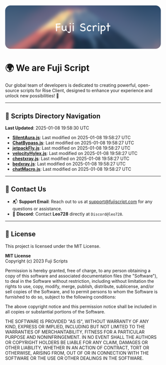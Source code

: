 ![Banner](.github/b.webp)

# 🌍 **We are Fuji Script**

Our global team of developers is dedicated to creating powerful, open-source scripts for Rise Client, designed to enhance your experience and unlock new possibilities! 🌟

---
<!-- SCRIPTS_NAVIGATION_START -->
## 📂 **Scripts Directory Navigation**

**Last Updated**: 2025-01-08 19:58:30 UTC

- **[SilentAura.js](scripts/SilentAura.js)**: Last modified on 2025-01-08 19:58:27 UTC
- **[ChatBypass.js](scripts/ChatBypass.js)**: Last modified on 2025-01-08 19:58:27 UTC
- **[jetpackFly.js](scripts/jetpackFly.js)**: Last modified on 2025-01-08 19:58:27 UTC
- **[velocityHylex.js](scripts/velocityHylex.js)**: Last modified on 2025-01-08 19:58:27 UTC
- **[chestxray.js](scripts/chestxray.js)**: Last modified on 2025-01-08 19:58:27 UTC
- **[bedxray.js](scripts/bedxray.js)**: Last modified on 2025-01-08 19:58:27 UTC
- **[chatMacro.js](scripts/chatMacro.js)**: Last modified on 2025-01-08 19:58:27 UTC

<!-- SCRIPTS_NAVIGATION_END -->

---

## 💬 **Contact Us**  
- 📬 **Support Email**: Reach out to us at [support@fujiscript.com](mailto:support@fujiscript.com) for any questions or assistance.  
- 💬 **Discord**: Contact **Leo728** directly at `Discord@leo728`.

---

## 📜 **License**

This project is licensed under the MIT License.  

**MIT License**  
Copyright (c) 2023 Fuji Scripts  

Permission is hereby granted, free of charge, to any person obtaining a copy of this software and associated documentation files (the "Software"), to deal in the Software without restriction, including without limitation the rights to use, copy, modify, merge, publish, distribute, sublicense, and/or sell copies of the Software, and to permit persons to whom the Software is furnished to do so, subject to the following conditions:  

The above copyright notice and this permission notice shall be included in all copies or substantial portions of the Software.  

THE SOFTWARE IS PROVIDED "AS IS", WITHOUT WARRANTY OF ANY KIND, EXPRESS OR IMPLIED, INCLUDING BUT NOT LIMITED TO THE WARRANTIES OF MERCHANTABILITY, FITNESS FOR A PARTICULAR PURPOSE AND NONINFRINGEMENT. IN NO EVENT SHALL THE AUTHORS OR COPYRIGHT HOLDERS BE LIABLE FOR ANY CLAIM, DAMAGES OR OTHER LIABILITY, WHETHER IN AN ACTION OF CONTRACT, TORT OR OTHERWISE, ARISING FROM, OUT OF OR IN CONNECTION WITH THE SOFTWARE OR THE USE OR OTHER DEALINGS IN THE SOFTWARE.  
